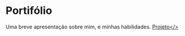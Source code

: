 # Portifólio
 Uma breve apresentação sobre mim, e minhas habilidades. 
 <a href="https://kaesssantos.github.io/Portif-lio/">Projeto</>
